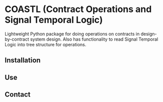 # COASTL (Contract Operations and Signal Temporal Logic)
Lightweight Python package for doing operations on contracts in design-by-contract system design. Also has functionality to read Signal Temporal Logic into tree structure for operations.

## Installation
## Use
## Contact
